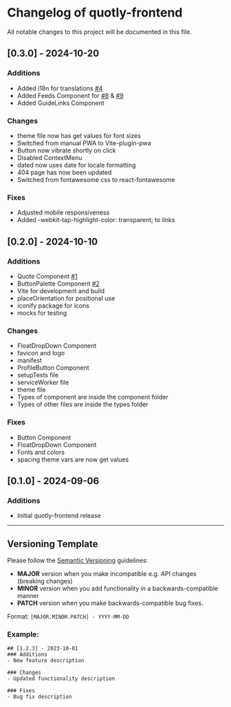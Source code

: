 # Changelog of quotly-frontend
All notable changes to this project will be documented in this file.

## [0.3.0] - 2024-10-20
### Additions
- Added i18n for translations [#4](https://github.com/quotly-eu/quotly-frontend/issues/4)
- Added Feeds Component for [#8](https://github.com/quotly-eu/quotly-frontend/issues/8) & [#9](https://github.com/quotly-eu/quotly-frontend/issues/9)
- Added GuideLinks Component

### Changes
- theme file now has get values for font sizes
- Switched from manual PWA to Vite-plugin-pwa
- Button now vibrate shortly on click
- Disabled ContextMenu
- dated now uses date for locale formatting
- 404 page has now been updated
- Switched from fontawesome css to react-fontawesome

### Fixes
- Adjusted mobile responsiveness
- Added -webkit-tap-highlight-color: transparent; to links

## [0.2.0] - 2024-10-10
### Additions
- Quote Component [#1](https://github.com/quotly-eu/quotly-frontend/issues/1)
- ButtonPalette Component [#2](https://github.com/quotly-eu/quotly-frontend/issues/2)
- Vite for development and build
- placeOrientation for positional use
- iconify package for icons
- mocks for testing

### Changes
- FloatDropDown Component
- favicon and logo
- manifest
- ProfileButton Component
- setupTests file
- serviceWorker file
- theme file
- Types of component are inside the component folder
- Types of other files are inside the types folder

### Fixes
- Button Component
- FloatDropDown Component
- Fonts and colors
- spacing theme vars are now get values

## [0.1.0] - 2024-09-06
### Additions
- Initial quotly-frontend release

---

## Versioning Template

Please follow the [Semantic Versioning](https://semver.org/) guidelines:

- **MAJOR** version when you make incompatible e.g. API changes (breaking changes)
- **MINOR** version when you add functionality in a backwards-compatible manner
- **PATCH** version when you make backwards-compatible bug fixes.

Format: `[MAJOR.MINOR.PATCH] - YYYY-MM-DD`

### Example:
```
## [1.2.3] - 2023-10-01
### Additions
- New feature description

### Changes
- Updated functionality description

### Fixes
- Bug fix description
```
